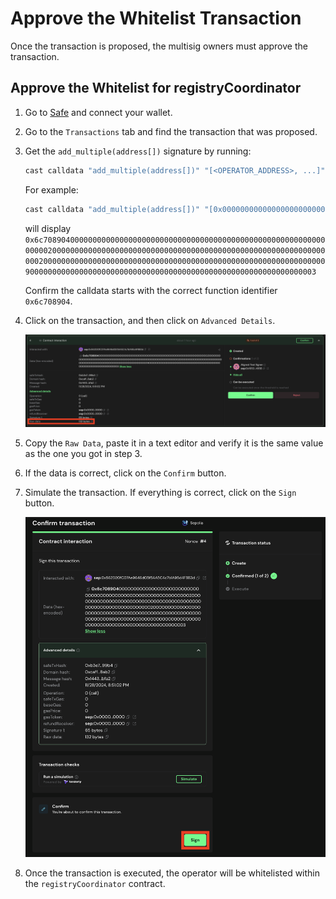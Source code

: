 # Approve the Whitelist Transaction

Once the transaction is proposed, the multisig owners must approve the transaction.

## Approve the Whitelist for registryCoordinator

1. Go to [Safe](https://app.safe.global/home) and connect your wallet.

2. Go to the `Transactions` tab and find the transaction that was proposed.

3. Get the ```add_multiple(address[])``` signature by running:
   
   ```bash
   cast calldata "add_multiple(address[])" "[<OPERATOR_ADDRESS>, ...]"
   ```
   
   For example:
   ```bash
   cast calldata "add_multiple(address[])" "[0x0000000000000000000000000000000000000009, 0x0000000000000000000000000000000000000003]"
   ```
   will display ```0x6c7089040000000000000000000000000000000000000000000000000000000000000020000000000000000000000000000000000000000000000000000000000000000200000000000000000000000000000000000000000000000000000000000000090000000000000000000000000000000000000000000000000000000000000003```

   Confirm the calldata starts with the correct function identifier ```0x6c708904```.
   
4. Click on the transaction, and then click on ```Advanced Details```.

    ![Check details](images/5_b_2_whitelist_operator_1.png)

5. Copy the ```Raw Data```, paste it in a text editor and verify it is the same value as the one you got in step 3.

6. If the data is correct, click on the `Confirm` button.

7. Simulate the transaction. If everything is correct, click on the `Sign` button.

   ![Sign transaction](images/5_b_2_whitelist_operator_2.png)

8. Once the transaction is executed, the operator will be whitelisted within the `registryCoordinator` contract.